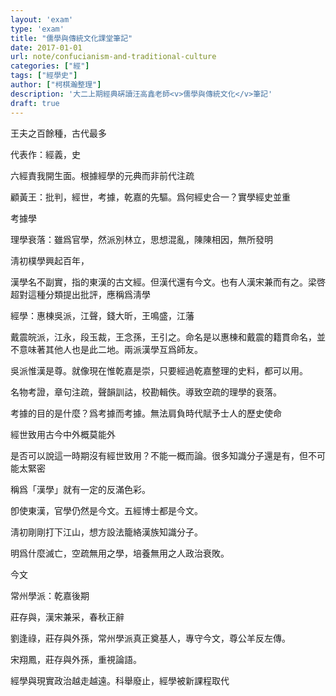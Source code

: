 ```yaml
---
layout: 'exam'
type: 'exam'
title: "儒學與傳統文化課堂筆記"
date: 2017-01-01
url: note/confucianism-and-traditional-culture
categories: ["經"]
tags: ["經學史"]
author: ["柯棋瀚整理"]
description: '大二上期經典硏讀汪高鑫老師<v>儒學與傳統文化</v>筆記'
draft: true
---
```


王夫之百餘種，古代最多

代表作：經義，史

六經責我開生面。根據經學的元典而非前代注疏

顧黃王：批判，經世，考據，乾嘉的先驅。爲何經史合一？實學經史並重

考據學

理學衰落：雖爲官學，然派別林立，思想混亂，陳陳相因，無所發明

淸初樸學興起百年，

漢學名不副實，指的東漢的古文經。但漢代還有今文。也有人漢宋兼而有之。梁啓超對這種分類提出批評，應稱爲淸學

經學：惠棟吳派，江聲，錢大昕，王鳴盛，江藩

戴震皖派，江永，段玉裁，王念孫，王引之。命名是以惠棟和戴震的籍貫命名，並不意味著其他人也是此二地。兩派漢學互爲師友。

吳派惟漢是尊。就像現在惟乾嘉是崇，只要經過乾嘉整理的史料，都可以用。

名物考證，章句注疏，聲韻訓詁，校勘輯佚。導致空疏的理學的衰落。

考據的目的是什麼？爲考據而考據。無法肩負時代賦予士人的歷史使命

經世致用古今中外概莫能外

是否可以說這一時期沒有經世致用？不能一概而論。很多知識分子還是有，但不可能太緊密

稱爲「漢學」就有一定的反滿色彩。

卽使東漢，官學仍然是今文。五經博士都是今文。

淸初剛剛打下江山，想方設法籠絡漢族知識分子。

明爲什麼滅亡，空疏無用之學，培養無用之人政治衰敗。

今文

常州學派：乾嘉後期

莊存與，漢宋兼采，春秋正辭

劉逢祿，莊存與外孫，常州學派真正奠基人，專守今文，尊公羊反左傳。

宋翔鳳，莊存與外孫，重視論語。

經學與現實政治越走越遠。科舉廢止，經學被新課程取代
